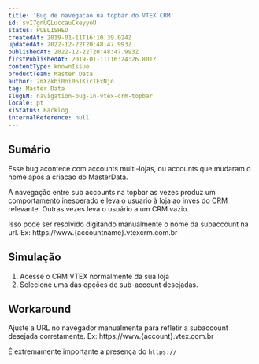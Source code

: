 ```yaml
---
title: 'Bug de navegacao na topbar do VTEX CRM'
id: svI7gnUQLuccauCkeyyoU
status: PUBLISHED
createdAt: 2019-01-11T16:10:39.024Z
updatedAt: 2022-12-22T20:48:47.993Z
publishedAt: 2022-12-22T20:48:47.993Z
firstPublishedAt: 2019-01-11T16:24:26.801Z
contentType: knownIssue
productTeam: Master Data
author: 2mXZkbi0oi061KicTExNjo
tag: Master Data
slugEN: navigation-bug-in-vtex-crm-topbar
locale: pt
kiStatus: Backlog
internalReference: null
---
```


## Sumário

Esse bug acontece com accounts multi-lojas, ou accounts que mudaram o nome após a criacao do MasterData.

A navegação entre sub accounts na topbar as vezes produz um comportamento inesperado e leva o usuario à loja ao inves do CRM relevante.  Outras vezes leva o usuário a um CRM vazio.

Isso pode ser resolvido digitando manualmente o nome da subaccount na url.
Ex: https://www.{accountname}.vtexcrm.com.br



## Simulação

1.  Acesse o CRM VTEX normalmente da sua loja
2.  Selecione uma das opções de sub-account desejadas.

## Workaround

Ajuste a URL no navegador manualmente para refletir a subaccount desejada corretamente.
Ex:  https://www.{account}.vtex.com.br

É extremamente importante a presença do `https://`

